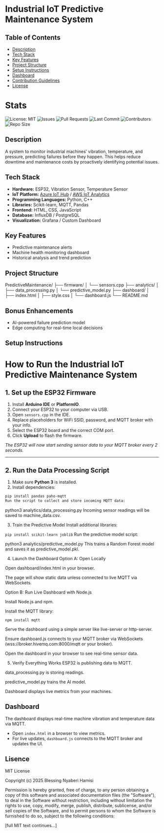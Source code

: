 # Industrial IoT Predictive Maintenance System

## Table of Contents
- [Description](#description)
- [Tech Stack](#tech-stack)
- [Key Features](#key-features)
- [Project Structure](#project-structure)
- [Setup Instructions](#setup-instructions)
- [Dashboard](#dashboard)
- [Contribution Guidelines](#contribution-guidelines)
- [License](#license)
# Stats

![License: MIT](https://img.shields.io/badge/License-MIT-blue.svg)
![Issues](https://img.shields.io/github/issues/redbeat3000/industrial-code)
![Pull Requests](https://img.shields.io/github/issues-pr/redbeat3000/industrial-code)
![Last Commit](https://img.shields.io/github/last-commit/redbeat3000/industrial-code)
![Contributors](https://img.shields.io/github/contributors/redbeat3000/industrial-code)
![Repo Size](https://img.shields.io/github/repo-size/redbeat3000/industrial-code)

## Description
A system to monitor industrial machines’ vibration, temperature, and pressure, predicting failures before they happen. This helps reduce downtime and maintenance costs by proactively identifying potential issues.

## Tech Stack
- **Hardware:** ESP32, Vibration Sensor, Temperature Sensor  
- **IoT Platform:** [Azure IoT Hub](https://azure.microsoft.com/en-us/services/iot-hub/) / [AWS IoT Analytics](https://aws.amazon.com/iot-analytics/)  
- **Programming Languages:** Python, C++  
- **Libraries:** Scikit-learn, MQTT, Pandas  
- **Frontend:** HTML, CSS, JavaScript
- **Database:** InfluxDB / PostgreSQL
- **Visualization:** Grafana / Custom Dashboard

## Key Features
- Predictive maintenance alerts  
- Machine health monitoring dashboard  
- Historical analysis and trend prediction  

## Project Structure
PredictiveMaintenance/
├── firmware/
│ └── sensors.cpp
├── analytics/
│ ├── data_processing.py
│ └── predictive_model.py
├── dashboard/
│ ├── index.html
│ ├── style.css
│ └── dashboard.js
└── README.md

## Bonus Enhancements
- AI-powered failure prediction model  
- Edge computing for real-time local decisions  

## Setup Instructions
# How to Run the Industrial IoT Predictive Maintenance System

## 1. Set up the ESP32 Firmware
1. Install **Arduino IDE** or **PlatformIO**.  
2. Connect your ESP32 to your computer via USB.  
3. Open `sensors.cpp` in the IDE.  
4. Replace placeholders for WiFi SSID, password, and MQTT broker with your info.  
5. Select the ESP32 board and the correct COM port.  
6. Click **Upload** to flash the firmware.  

*The ESP32 will now start sending sensor data to your MQTT broker every 2 seconds.*

---

## 2. Run the Data Processing Script
1. Make sure **Python 3** is installed.  
2. Install dependencies:  
```bash
pip install pandas paho-mqtt
Run the script to collect and store incoming MQTT data:
```
python3 analytics/data_processing.py
Incoming sensor readings will be saved to machine_data.csv.

3. Train the Predictive Model
Install additional libraries:


```pip install scikit-learn joblib```
Run the predictive model script:

python3 analytics/predictive_model.py
This trains a Random Forest model and saves it as predictive_model.pkl.

4. Launch the Dashboard
Option A: Open Locally

Open dashboard/index.html in your browser.

The page will show static data unless connected to live MQTT via WebSockets.

Option B: Run Live Dashboard with Node.js

Install Node.js and npm.

Install the MQTT library:

```npm install mqtt```

Serve the dashboard using a simple server like live-server or http-server.

Ensure dashboard.js connects to your MQTT broker via WebSockets (wss://broker.hivemq.com:8000/mqtt or your broker).

Open the dashboard in your browser to see real-time sensor data.

5. Verify Everything Works
ESP32 is publishing data to MQTT.

data_processing.py is storing readings.

predictive_model.py trains the AI model.

Dashboard displays live metrics from your machines.

## Dashboard
The dashboard displays real-time machine vibration and temperature data via MQTT.  
- Open `index.html` in a browser to view metrics.  
- For live updates, `dashboard.js` connects to the MQTT broker and updates the UI.

## Lisence
MIT License

Copyright (c) 2025 Blessing Nyaberi Hamisi

Permission is hereby granted, free of charge, to any person obtaining a copy
of this software and associated documentation files (the "Software"), to deal
in the Software without restriction, including without limitation the rights
to use, copy, modify, merge, publish, distribute, sublicense, and/or sell
copies of the Software, and to permit persons to whom the Software is
furnished to do so, subject to the following conditions:

[full MIT text continues...]


